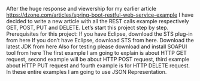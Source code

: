 After the huge response and viewership for my earlier article https://dzone.com/articles/spring-boot-restful-web-service-example I have decided to write a new article with all the REST calls example respectively GET, POST, PUT and DELETE. 
Let’s start this project step by step.
Prerequisites for this project:
If you have Eclipse, download the STS plug-in from here
If you don’t have Eclipse, download STS from here.
Download the latest JDK from here 
Also for testing please download and install SOAPUI tool from here 
The first example I am going to explain is about HTTP GET request, second example will be about HTTP POST request, third example about HTTP PUT request and fourth example is for HTTP DELETE request. In these entire examples I am going to use JSON Representation.
